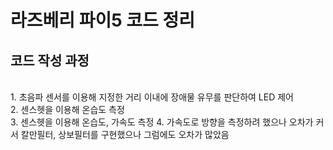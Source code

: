 # 라즈베리 파이5 코드 정리

## 코드 작성 과정
<br>
1. 초음파 센서를 이용해 지정한 거리 이내에 장애물 유무를 판단하여 LED 제어<br>
2. 센스헷을 이용해 온습도 측정<br>
3. 센스헷을 이용해 온습도, 가속도 측정
4. 가속도로 방향을 측정하려 했으나 오차가 커서 칼만필터, 상보필터를 구현했으나 그럼에도 오차가 많았음
